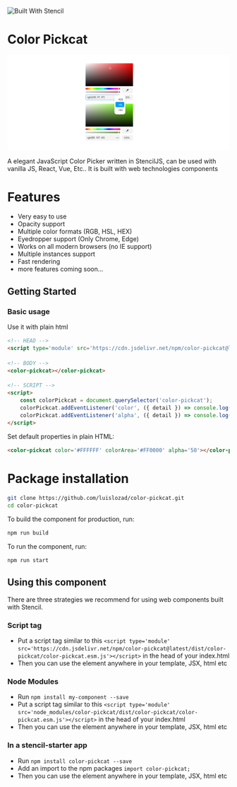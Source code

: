 ![Built With Stencil](https://img.shields.io/badge/-Built%20With%20Stencil-16161d.svg?logo=data%3Aimage%2Fsvg%2Bxml%3Bbase64%2CPD94bWwgdmVyc2lvbj0iMS4wIiBlbmNvZGluZz0idXRmLTgiPz4KPCEtLSBHZW5lcmF0b3I6IEFkb2JlIElsbHVzdHJhdG9yIDE5LjIuMSwgU1ZHIEV4cG9ydCBQbHVnLUluIC4gU1ZHIFZlcnNpb246IDYuMDAgQnVpbGQgMCkgIC0tPgo8c3ZnIHZlcnNpb249IjEuMSIgaWQ9IkxheWVyXzEiIHhtbG5zPSJodHRwOi8vd3d3LnczLm9yZy8yMDAwL3N2ZyIgeG1sbnM6eGxpbms9Imh0dHA6Ly93d3cudzMub3JnLzE5OTkveGxpbmsiIHg9IjBweCIgeT0iMHB4IgoJIHZpZXdCb3g9IjAgMCA1MTIgNTEyIiBzdHlsZT0iZW5hYmxlLWJhY2tncm91bmQ6bmV3IDAgMCA1MTIgNTEyOyIgeG1sOnNwYWNlPSJwcmVzZXJ2ZSI%2BCjxzdHlsZSB0eXBlPSJ0ZXh0L2NzcyI%2BCgkuc3Qwe2ZpbGw6I0ZGRkZGRjt9Cjwvc3R5bGU%2BCjxwYXRoIGNsYXNzPSJzdDAiIGQ9Ik00MjQuNywzNzMuOWMwLDM3LjYtNTUuMSw2OC42LTkyLjcsNjguNkgxODAuNGMtMzcuOSwwLTkyLjctMzAuNy05Mi43LTY4LjZ2LTMuNmgzMzYuOVYzNzMuOXoiLz4KPHBhdGggY2xhc3M9InN0MCIgZD0iTTQyNC43LDI5Mi4xSDE4MC40Yy0zNy42LDAtOTIuNy0zMS05Mi43LTY4LjZ2LTMuNkgzMzJjMzcuNiwwLDkyLjcsMzEsOTIuNyw2OC42VjI5Mi4xeiIvPgo8cGF0aCBjbGFzcz0ic3QwIiBkPSJNNDI0LjcsMTQxLjdIODcuN3YtMy42YzAtMzcuNiw1NC44LTY4LjYsOTIuNy02OC42SDMzMmMzNy45LDAsOTIuNywzMC43LDkyLjcsNjguNlYxNDEuN3oiLz4KPC9zdmc%2BCg%3D%3D&colorA=16161d&style=flat-square)

# Color Pickcat

<img src="https://github.com/luislozad/color-pickcat/raw/main/cover.png" />

A elegant JavaScript Color Picker written in StencilJS, can be used with vanilla JS, React, Vue, Etc..
It is built with web technologies components

# Features
- Very easy to use
- Opacity support
- Multiple color formats (RGB, HSL, HEX)
- Eyedropper support (Only Chrome, Edge)
- Works on all modern browsers (no IE support)
- Multiple instances support
- Fast rendering
- more features coming soon...

## Getting Started

### Basic usage

Use it with plain html
```html
<!-- HEAD -->
<script type='module' src='https://cdn.jsdelivr.net/npm/color-pickcat@latest/dist/color-pickcat/color-pickcat.esm.js'></script>

<!-- BODY -->
<color-pickcat></color-pickcat>

<!-- SCRIPT -->
<script>
    const colorPickcat = document.querySelector('color-pickcat');
    colorPickcat.addEventListener('color', ({ detail }) => console.log('Color selected: ', detail.value));
    colorPickcat.addEventListener('alpha', ({ detail }) => console.log('Value of alpha: ', detail.value));
</script>
```

Set default properties in plain HTML:
```html
<color-pickcat color='#FFFFFF' colorArea='#FF0000' alpha='50'></color-pickcat>
```

# Package installation

```bash
git clone https://github.com/luislozad/color-pickcat.git
cd color-pickcat
```

To build the component for production, run:

```bash
npm run build
```

To run the component, run:

```bash
npm run start
```

## Using this component

There are three strategies we recommend for using web components built with Stencil.

### Script tag

- Put a script tag similar to this `<script type='module' src='https://cdn.jsdelivr.net/npm/color-pickcat@latest/dist/color-pickcat/color-pickcat.esm.js'></script>` in the head of your index.html
- Then you can use the element anywhere in your template, JSX, html etc

### Node Modules
- Run `npm install my-component --save`
- Put a script tag similar to this `<script type='module' src='node_modules/color-pickcat/dist/color-pickcat/color-pickcat.esm.js'></script>` in the head of your index.html
- Then you can use the element anywhere in your template, JSX, html etc

### In a stencil-starter app
- Run `npm install color-pickcat --save`
- Add an import to the npm packages `import color-pickcat;`
- Then you can use the element anywhere in your template, JSX, html etc
